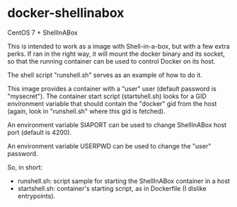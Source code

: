 docker-shellinabox
==================

CentOS 7 + ShellInABox

This is intended to work as a image with Shell-in-a-box, but
with a few extra perks.
If ran in the right way, it will mount the docker binary and its socket,
so that the running container can be used to control Docker on
its host.

The shell script "runshell.sh" serves as an example of how to do it.

This image provides a container with a "user" user (default password
is "mysecret"). The container start script (startshell.sh) looks for
a GID environment variable that should contain the "docker" gid from
the host (again, look in "runshell.sh" where this gid is fetched).

An environment variable SIAPORT can be used to change ShellInABox host
port (default is 4200).

An environment variable USERPWD can be used to change the "user" password.

So, in short:

* runshell.sh: script sample for starting the ShellInABox container in a host
* startshell.sh: container's starting script, as in Dockerfile (I dislike entrypoints).


